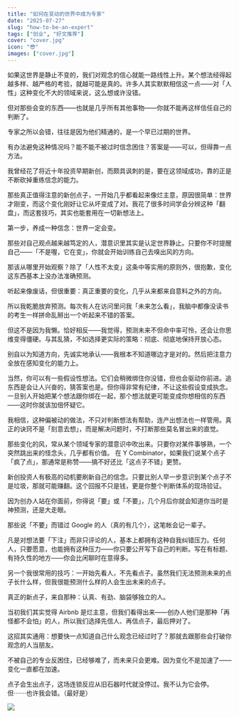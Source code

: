 ```yaml
---
title: "如何在变动的世界中成为专家"
date: "2025-07-27"
slug: "how-to-be-an-expert"
tags: ["创业", "好文推荐"]
cover: "cover.jpg"
icon: "😎"
images: ["cover.jpg"]
---
```

如果这世界是静止不变的，我们对观念的信心就能一路线性上升。某个想法经得起越多样、越严格的考验，就越可能是真的。许多人其实默默相信这一点——对「人性」这种变化不大的领域来说，这么想或许没错。



但对那些会变的东西——也就是几乎所有其他事物——你就不能再这样信任自己的判断了。



专家之所以会错，往往是因为他们精通的，是一个早已过期的世界。



有办法避免这种情况吗？能不能不被过时信念困住？答案是——可以，但得靠一点方法。



我曾经花了将近十年投资早期新创，而颇具讽刺的是，要在这领域成功，靠的正是不断砍掉重练信念的能力。



那些真正值得注意的新创点子，一开始几乎都看起来像烂主意，原因很简单：世界才刚变，而这个变化刚好让它从坏变成了对。我花了很多时间学会分辨这种「翻盘」，而这套技巧，其实也能套用在一切新想法上。



第一步，养成一种信念：世界一定会变。



那些对自己观点越来越笃定的人，潜意识里其实是认定世界静止。只要你不时提醒自己——「不是喔，它在变」，你就会开始训练自己去嗅出风的方向。



那该从哪里开始观察？除了「人性不太变」这条中等实用的原则外，很抱歉，变化这东西基本上没办法准确预测。



听起来像废话，但很重要：真正重要的变化，几乎从来都来自意料之外的方向。



所以我乾脆放弃预测。每次有人在访问里问我「未来怎么看」，我脑中都像没读书的考生一样拼命乱掰出一个听起来不错的答案。



但这不是因为我懒。恰好相反——我觉得，预测未来不但命中率可怜，还会让你思维变得僵硬。与其乱猜，不如选择更实际的策略：彻底、彻底地保持开放心态。



别自以为知道方向，先诚实地承认——我根本不知道哪边才是对的。然后把注意力全放在感知变化的能力上。



当然，你可以有一些假设性想法。它们会稍微绑住你没错，但也会驱动你前进。追东西是会让人兴奋的，猜答案也是。但你得非常有纪律，不让这些假设变成执念。
一旦别人开始把某个想法跟你绑在一起，那个想法就更可能变成你想相信的东西——这时你就该加倍怀疑它。



我相信，这种偏被动的做法，不只对判断想法有帮助，连产出想法也一样管用。真正的诀窍不是「刻意去想」，而是解决问题时，不打断那些莫名冒出来的直觉。



那些变化的风，常从某个领域专家的潜意识中吹出来。只要你对某件事够熟，一个突然跳出来的怪念头，几乎都有价值。
在 Y Combinator，如果我们说某个点子「疯了点」，那通常是称赞——搞不好还比「这点子不错」更赞。



新创投资人有极高的动机要刷新自己的信念。只要比别人早一步意识到某个点子不是垃圾，那就可能赚翻。这个回报不只是钱，更是你整个判断体系的现场验证。



因为创办人站在你面前，你得说「要」或「不要」，几个月后你就会知道你当时是神预测，还是大走眼。



那些说「不要」而错过 Google 的人（真的有几个），这笔帐会记一辈子。



凡是对想法要「下注」而非只评论的人，基本上都拥有这种自我纠错压力。任何人，只要愿意，也能拥有这种压力——你只要公开写下自己的判断。写在有标题、有持久性的地方——你会比闲聊时在意得多。



另一个我很常用的技巧：一开始先看人，不先看点子。虽然我们无法预测未来的点子长什么样，但我很能预测什么样的人会生出未来的点子。



真正的新点子，来自那种：认真、有劲、脑袋够独立的人。



当初我们其实觉得 Airbnb 是烂主意，但我们看得出来——创办人他们是那种「再怪都不会怕」的人，所以我们选择先信人、再信点子，最后押对了。



这招其实通用：想要快一点知道自己什么观念已经过时了？那就去跟那些会打破你观念的人当朋友。



不被自己的专业反困住，已经够难了，而未来只会更难。因为变化不是加速了——变化一直都在加速。



点子会生出点子，这场连锁反应从旧石器时代就没停过。我不认为它会停。
但⋯⋯也许我会错。（最好是）




![](https://prod-files-secure.s3.us-west-2.amazonaws.com/112d0858-5090-4d34-a606-b75eb8d65fd2/46476355-9cf3-4e99-9b7a-3531bc426380/1000202064.png?X-Amz-Algorithm=AWS4-HMAC-SHA256&X-Amz-Content-Sha256=UNSIGNED-PAYLOAD&X-Amz-Credential=ASIAZI2LB4666URGK3C5%2F20250924%2Fus-west-2%2Fs3%2Faws4_request&X-Amz-Date=20250924T044640Z&X-Amz-Expires=3600&X-Amz-Security-Token=IQoJb3JpZ2luX2VjEM3%2F%2F%2F%2F%2F%2F%2F%2F%2F%2FwEaCXVzLXdlc3QtMiJGMEQCIHsXqpspHS0AfRipaloO18FZPIkPeXgelhH2EIixawm%2FAiA9stWwwmlramAnhD6vB%2Bu5eVa8nDpPKZER00Ao5kzIWir%2FAwhWEAAaDDYzNzQyMzE4MzgwNSIMRL6%2BUI59JrY63bg4KtwDEVgjrDPw1abHvxwKA%2BL2QyFVPk5bM39BVg7bIfMfJJQepdAuAe1KpH8N7gQx3HfQhHL0MI1%2Bb8dEgJZuAhp3yH9jqMa%2BP0CN%2BfEyN3mOFsPyGK0GEV%2BHAKFMsVlZF1u3YRpop0xGFk2o%2FT1V0WQVTWtMu9vMbTdkKjFVf%2B9CnDISrUK%2BnDdRsVWq8%2BmVZIrfrdE64OUS2xOGmvSc%2BmX8ih6V00MlI9xereegJdTvVijgDeXXBLxwjfOHVIiv6Hu81fh62zyLQcvOqPEweNIK93FRRiwet5PbxFKIJK61eenMvFUQGL5S%2Fm%2FIexLaVR7clj10axgZ9IDorinIhFuXGFPnkZdiXGoxCibtAEO3ewomNF9WLBRUX8ib4fXrboKkr88%2FqfvpQeU7pRDLCEWV3u1Ar9it9bS%2BMH7L%2BYZ%2Bh5DhTBxk91bRVLofli%2BaDCHwQq8h58uOU%2BNYGgeKviqb62m%2B9IFP%2FZExowPSXtS6ArAkvUDzs8N%2FyG3EGCbVf11pHHJkZPOi%2F8MwOD37ak818jmmNTxnXgmjiHQ5ESq3Y0EXjbtIHUDOtIiVwDqnEJ4uiGW8VzG5Rfg3aIluBz3%2BzBG%2FwBnVWu0o9Yny395b0sJz%2Be5bZ%2FvyMrC9HYQwuurNxgY6pgFREhaXjPb2YcxW1rkf0Ixc%2FNd9chJ6oU%2Fcz1J%2FSLtmFz4%2Fu9uOv5Ake3Rw3gkXGHVazAKMP%2FIJS3E85ftMnVWKpT3wbxsCd92sw%2FkkS9IMU3fLpjc%2BmBt0bgPYD%2BCyka7ro9hpX1xVsUEsUT2cK%2Bd9ScoB7TqW8Q%2B2CJfrASSPjaLaVsr4%2FXgaALqZiPmgTIEcqk0G4Pou2daVVAwVwtSguY%2FzuGHJ&X-Amz-Signature=54514b3780ab43d309b1558a67733c87d0255bb2b32b0c744bdc019744b1b034&X-Amz-SignedHeaders=host&x-amz-checksum-mode=ENABLED&x-id=GetObject)

